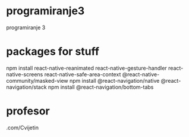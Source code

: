 # programiranje3
programiranje 3

# packages for stuff 
npm install react-native-reanimated react-native-gesture-handler react-native-screens react-native-safe-area-context @react-native-community/masked-view
npm install @react-navigation/native @react-navigation/stack
npm install @react-navigation/bottom-tabs

# profesor
.com/Cvijetin
